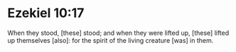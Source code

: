 # Ezekiel 10:17

When they stood, [these] stood; and when they were lifted up, [these] lifted up themselves [also]: for the spirit of the living creature [was] in them.